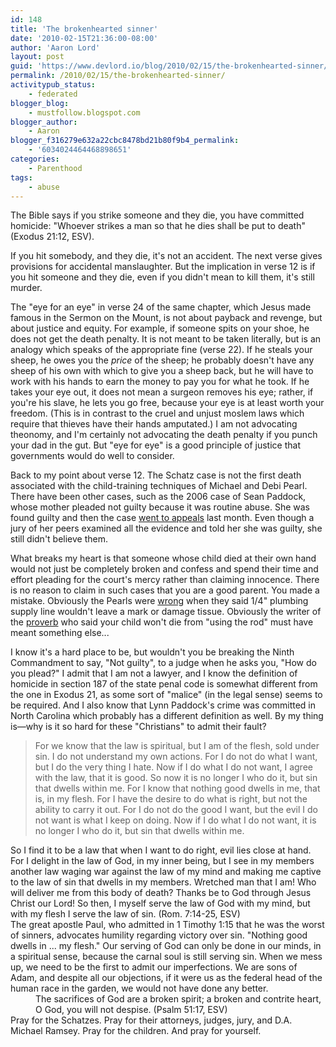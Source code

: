 ```yaml
---
id: 148
title: 'The brokenhearted sinner'
date: '2010-02-15T21:36:00-08:00'
author: 'Aaron Lord'
layout: post
guid: 'https://www.devlord.io/blog/2010/02/15/the-brokenhearted-sinner/'
permalink: /2010/02/15/the-brokenhearted-sinner/
activitypub_status:
    - federated
blogger_blog:
    - mustfollow.blogspot.com
blogger_author:
    - Aaron
blogger_f316279e632a22cbc8478bd21b80f9b4_permalink:
    - '6034024464468898651'
categories:
    - Parenthood
tags:
    - abuse
---
```


<div class="ennote">

The Bible says if you strike someone and they die, you have committed homicide: "Whoever strikes a man so that he dies shall be put to death" (Exodus 21:12, ESV).

If you hit somebody, and they die, it's not an accident. The next verse gives provisions for accidental manslaughter. But the implication in verse 12 is if you hit someone and they die, even if you didn't mean to kill them, it's still murder.

The "eye for an eye" in verse 24 of the same chapter, which Jesus made famous in the Sermon on the Mount, is not about payback and revenge, but about justice and equity. For example, if someone spits on your shoe, he does not get the death penalty. It is not meant to be taken literally, but is an analogy which speaks of the appropriate fine (verse 22). If he steals your sheep, he owes you the <em>price</em> of the sheep; he probably doesn't have any sheep of his own with which to give you a sheep back, but he will have to work with his hands to earn the money to pay you for what he took. If he takes your eye out, it does not mean a surgeon removes his eye; rather, if you're his slave, he lets you go free, because your eye is at least worth your freedom. (This is in contrast to the cruel and unjust moslem laws which require that thieves have their hands amputated.) I am not advocating theonomy, and I'm certainly not advocating the death penalty if you punch your dad in the gut. But "eye for eye" is a good principle of justice that governments would do well to consider.

Back to my point about verse 12. The Schatz case is not the first death associated with the child-training techniques of Michael and Debi Pearl. There have been other cases, such as the 2006 case of Sean Paddock, whose mother pleaded not guilty because it was routine abuse. She was found guilty and then the case <a href="http://www.wral.com/news/news_briefs/story/6802691/" target="_blank" rel="noopener">went to appeals</a> last month. Even though a jury of her peers examined all the evidence and told her she was guilty, she still didn't believe them.

What breaks my heart is that someone whose child died at their own hand would not just be completely broken and confess and spend their time and effort pleading for the court's mercy rather than claiming innocence. There is no reason to claim in such cases that you are a good parent. You made a mistake. Obviously the Pearls were <a href="http://www.salon.com/mwt/feature/2006/05/25/the_pearls/index.html" target="_blank" rel="noopener">wrong</a> when they said 1/4" plumbing supply line wouldn't leave a mark or damage tissue. Obviously the writer of the <a href="http://www.gnpcb.org/esv/search/?q=Proverbs+23%3A10-16" target="_blank" rel="noopener">proverb</a> who said your child won't die from "using the rod" must have meant something else...

I know it's a hard place to be, but wouldn't you be breaking the Ninth Commandment to say, "Not guilty", to a judge when he asks you, "How do you plead?" I admit that I am not a lawyer, and I know the definition of homicide in section 187 of the state penal code is somewhat different from the one in Exodus 21, as some sort of "malice" (in the legal sense) seems to be required. And I also know that Lynn Paddock's crime was committed in North Carolina which probably has a different definition as well. By my thing is—why is it so hard for these "Christians" to admit their fault?
<div>
<blockquote>For we know that the law is spiritual, but I am of the flesh, sold under sin. I do not understand my own actions. For I do not do what I want, but I do the very thing I hate. Now if I do what I do not want, I agree with the law, that it is good. So now it is no longer I who do it, but sin that dwells within me. For I know that nothing good dwells in me, that is, in my flesh. For I have the desire to do what is right, but not the ability to carry it out. For I do not do the good I want, but the evil I do not want is what I keep on doing. Now if I do what I do not want, it is no longer I who do it, but sin that dwells within me.</blockquote>
</div>
So I find it to be a law that when I want to do right, evil lies close at hand. For I delight in the law of God, in my inner being, but I see in my members another law waging war against the law of my mind and making me captive to the law of sin that dwells in my members. Wretched man that I am! Who will deliver me from this body of death? Thanks be to God through Jesus Christ our Lord! So then, I myself serve the law of God with my mind, but with my flesh I serve the law of sin. (Rom. 7:14-25, ESV)

</div>
The great apostle Paul, who admitted in 1 Timothy 1:15 that he was the worst of sinners, advocates humility regarding victory over sin. "Nothing good dwells in ... my flesh." Our serving of God can only be done in our minds, in a spiritual sense, because the carnal soul is still serving sin. When we mess up, we need to be the first to admit our imperfections. We are sons of Adam, and despite all our objections, if it were us as the federal head of the human race in the garden, we would not have done any better.
<div style="margin-left:40px;">The sacrifices of God are a broken spirit;
a broken and contrite heart, O God, you will not despise. (Psalm 51:17, ESV)</div>
Pray for the Schatzes. Pray for their attorneys, judges, jury, and D.A. Michael Ramsey. Pray for the children. And pray for yourself.
